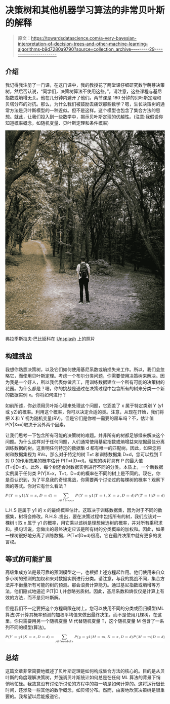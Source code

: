 # 决策树和其他机器学习算法的非常贝叶斯的解释

> 原文：<https://towardsdatascience.com/a-very-bayesian-interpretation-of-decision-trees-and-other-machine-learning-algorithms-b9d7280a9790?source=collection_archive---------29----------------------->

## 介绍

我记得我注册了一门课，在这门课中，我的教授花了两堂课仔细研究数学萌芽决策树，然后否认说，“同学们，决策树算法不使用这些。”。请注意，这些课程与基尼指数或熵增无关。他在几分钟内避开了他们。两节课是 180 分钟的贝叶斯定理和贝塔分布的对抗。那么，为什么我们被鼓励去痛饮那些数学？嗯，生长决策树的通常方法是贝叶斯模型的一种近似。但不是这样。这个模型也包含了集合方法的思想。就此，让我们投入到一些数学中，揭示贝叶斯定理的优越性。(注意:我假设你知道概率概念，如随机变量、贝叶斯定理和条件概率)

![](img/591a93292280e6fdf671b968eb7eaec4.png)

弗拉季斯拉夫·巴比延科在 [Unsplash](https://unsplash.com?utm_source=medium&utm_medium=referral) 上的照片

## 构建挑战

我想你熟悉决策树，以及它们如何使用基尼系数或熵损失来工作。所以，我们会忽略它，而使用贝叶斯定理。考虑一个布尔分类问题，你需要使用决策树来解决。因为我是一个好人，所以我代表你做苦工，用训练数据建立一个所有可能的决策树的花园。为什么都是？嗯，你的挑战是通过在决策过程中包含所有的树来分类一个新的数据实例 x。你将如何进行？

如前所述，你必须用贝叶斯心理来处理这个问题，它涵盖了 x 属于特定类别 Y (y1 或 y2)的概率。利用这个概率，你可以决定合适的类。注意，从现在开始，我们将把 X 和 Y 视为随机变量(RV)。但是它们是你唯一需要的房车吗？不，估计值 P(Y|X=x)取决于另外两个因素。

让我们思考一下包含所有可能的决策树的难题。并非所有的树都足够绿来解决这个问题。为什么这样对于任何问题，人们通常使用基尼指数或熵增益来挖掘最佳分离训练数据的树。这表明任何特定的数据集 d 都有唯一的匹配树。因此，如果您将树和数据集视为 RVs，那么对于特定的树 T=t 和训练数据集 D=d，您可以找到 T 对 D 的作用效果的概率估计 P(T=t|D=d)。理想的树将具有 P 的最大值(T=t|D=d)。此外，每个树还会对数据实例进行不同的分类。本质上，一个新数据实例属于任何类 P(Y|X=x，T=t，D=d)的概率在不同的树上是不同的。现在，你是否认识到，为了平息我的奇怪挑战，你需要两个讨论过的每棵树的概率？观察下面的等式。你对它有什么看法？

![](img/e147068f6f641ead1c6c33b458037390.png)

L.H.S 是属于 y1 的 x 的最终概率估计。这取决于训练数据集，因为对于不同的数据集，树将会修改。R.H.S .提出，要在决策过程中包括所有的树，我们应该对一棵树 t 取 x 属于 y1 的概率，用它乘以该树是理想候选树的概率，并对所有乘积求和。换句话说，您做出的最终决定应该是所有树的分类概率的加权和。因此，如果一棵树很好地分离了训练数据，P(T=t|D=d)很高，它在最终决策中就有更多的发言权。

## 等式的可能扩展

高级集成方法是最可靠的预测模型之一，也根据上述方程起作用。他们使用来自众多小树的预测的加权和来对数据实例进行分类。请注意，与我的挑战不同，集合方法并不衡量所有可能的树的预测。那会浪费计算能力。通过基尼指数或熵增等方法，他们隐式地逼近 P(T|D ),并忽略劣质树。因此，基尼系数和熵仅仅是计算上有效的方法，而不是贝叶斯解。

但是我们不一定要把这个方程局限在树上。您可以使用不同的分类或回归模型(ML 算法)并计算其概率预测的加权平均值来做出最终决策，而不是使用几棵树。在这里，你只需要用另一个随机变量 M 代替随机变量 T，这个随机变量 M 包含了一系列不同的模型(算法)。

![](img/72625521a2ac3cf0b2f0bd82df71a027.png)

## 总结

这篇文章非常简要地概述了贝叶斯定理是如何构成集合方法的核心的。目的是从贝叶斯的角度理解决策树，并强调贝叶斯统计如何总是在任何 ML 算法的背景下悄悄地忙碌。我故意没有讨论所讨论的方程中的每一项是如何计算的。这将运行很长时间，还涉及一些其他的数学概念，如贝塔分布。然而，由衷地欣赏决策树是很重要的。我希望以后能报道它。